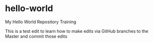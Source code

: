 # hello-world
My Hello World Repository Training

This is a test edit to learn how to make edits via GitHub branches to the Master and commit those edits 
